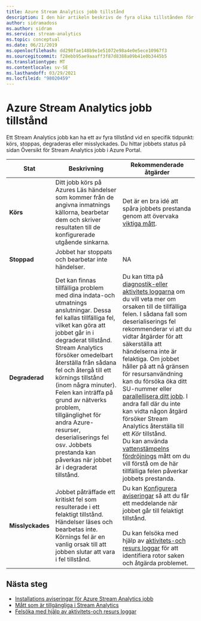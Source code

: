 ```yaml
---
title: Azure Stream Analytics jobb tillstånd
description: I den här artikeln beskrivs de fyra olika tillstånden för ett Stream Analytics jobb. körs, stoppad, degraderas och misslyckades.
author: sidramadoss
ms.author: sidram
ms.service: stream-analytics
ms.topic: conceptual
ms.date: 06/21/2019
ms.openlocfilehash: dd298fae148b9e1e51072e98a4e0e5ece10967f3
ms.sourcegitcommit: f28ebb95ae9aaaff3f87d8388a09b41e0b3445b5
ms.translationtype: MT
ms.contentlocale: sv-SE
ms.lasthandoff: 03/29/2021
ms.locfileid: "98020459"
---
```

# <a name="azure-stream-analytics-job-states"></a>Azure Stream Analytics jobb tillstånd

Ett Stream Analytics jobb kan ha ett av fyra tillstånd vid en specifik tidpunkt: körs, stoppas, degraderas eller misslyckades. Du hittar jobbets status på sidan Översikt för Stream Analytics jobb i Azure Portal. 

| Stat | Beskrivning | Rekommenderade åtgärder |
| --- | --- | --- |
| **Körs** | Ditt jobb körs på Azures Läs händelser som kommer från de angivna inmatnings källorna, bearbetar dem och skriver resultaten till de konfigurerade utgående sinkarna. | Det är en bra idé att spåra jobbets prestanda genom att övervaka [viktiga mått](./stream-analytics-set-up-alerts.md#scenarios-to-monitor). |
| **Stoppad** | Jobbet har stoppats och bearbetar inte händelser. | NA | 
| **Degraderad** | Det kan finnas tillfälliga problem med dina indata-och utmatnings anslutningar. Dessa fel kallas tillfälliga fel, vilket kan göra att jobbet går in i degraderat tillstånd. Stream Analytics försöker omedelbart återställa från sådana fel och återgå till ett körnings tillstånd (inom några minuter). Felen kan inträffa på grund av nätverks problem, tillgänglighet för andra Azure-resurser, deserialiserings fel osv. Jobbets prestanda kan påverkas när jobbet är i degraderat tillstånd.| Du kan titta på [diagnostik-eller aktivitets loggarna](./stream-analytics-job-diagnostic-logs.md#debugging-using-activity-logs) om du vill veta mer om orsaken till de tillfälliga felen. I sådana fall som deserialiserings fel rekommenderar vi att du vidtar åtgärder för att säkerställa att händelserna inte är felaktiga. Om jobbet håller på att nå gränsen för resursanvändning kan du försöka öka ditt SU-nummer eller [parallellisera ditt jobb](./stream-analytics-parallelization.md). I andra fall där du inte kan vidta någon åtgärd försöker Stream Analytics återställa till ett *Kör* tillstånd. <br> Du kan använda [vattenstämpelns fördröjnings](./stream-analytics-set-up-alerts.md#scenarios-to-monitor) mått om du vill förstå om de här tillfälliga felen påverkar jobbets prestanda.|
| **Misslyckades** | Jobbet påträffade ett kritiskt fel som resulterade i ett felaktigt tillstånd. Händelser läses och bearbetas inte. Körnings fel är en vanlig orsak till att jobben slutar att vara i fel tillstånd. | Du kan [Konfigurera aviseringar](./stream-analytics-set-up-alerts.md#set-up-alerts-in-the-azure-portal) så att du får ett meddelande när jobbet går till felaktigt tillstånd. <br> <br>Du kan felsöka med hjälp av [aktivitets-och resurs loggar](./stream-analytics-job-diagnostic-logs.md#debugging-using-activity-logs) för att identifiera rotor saken och åtgärda problemet.|

## <a name="next-steps"></a>Nästa steg
* [Installations aviseringar för Azure Stream Analytics jobb](stream-analytics-set-up-alerts.md)
* [Mått som är tillgängliga i Stream Analytics](./stream-analytics-monitoring.md#metrics-available-for-stream-analytics)
* [Felsöka med hjälp av aktivitets-och resurs loggar](./stream-analytics-job-diagnostic-logs.md)